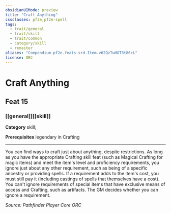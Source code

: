 ```yaml
---
obsidianUIMode: preview
title: "Craft Anything"
cssclasses: pf2e,pf2e-spell
tags:
  - trait/general
  - trait/skill
  - trait/common
  - category/skill
  - remaster
aliases: "Compendium.pf2e.feats-srd.Item.v62QzTwHOT3t86cL"
license: ORC
---
```

# Craft Anything
## Feat 15
### [[general]][[skill]]

**Category** skill; 



**Prerequisites** legendary in Crafting
* * *
You can find ways to craft just about anything, despite restrictions. As long as you have the appropriate Crafting skill feat (such as Magical Crafting for magic items) and meet the item's level and proficiency requirements, you ignore just about any other requirement, such as being of a specific ancestry or providing spells. If a requirement adds to the item's cost, you must still pay it (including castings of spells that themselves have a cost). You can't ignore requirements of special items that have exclusive means of access and Crafting, such as artifacts. The GM decides whether you can ignore a requirement.

*Source: Pathfinder Player Core*
*ORC*